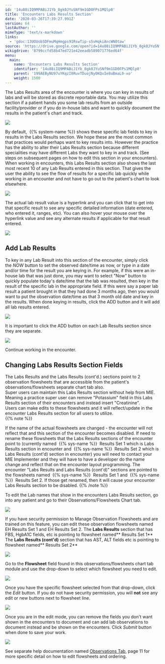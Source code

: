 ```yaml
---
id: '14u88iIQ9MPABiJ1Yb_8gk0JYuSNf9m1GD0FPs1MQlp0'
title: 'Encounters Labs Results Section'
date: '2020-03-26T17:39:27.991Z'
version: 64
lastAuthor: ''
mimeType: 'text/x-markdown'
links:
  - 'gdoc:13UOUobSDFmuMqHmgps91RswTip-sSvHqkiAncWNOtaw'
source: 'https://drive.google.com/open?id=14u88iIQ9MPABiJ1Yb_8gk0JYuSNf9m1GD0FPs1MQlp0'
wikigdrive: '8799ccfd58b47ed721e42eeadb589071776ed64f'
menu:
  main:
    name: 'Encounters Labs Results Section'
    identifier: '14u88iIQ9MPABiJ1Yb_8gk0JYuSNf9m1GD0FPs1MQlp0'
    parent: '199AEByNU97uYKqzI8RuvTDuojNy0KQvIe8uBmaL0-xo'
    weight: 1500
---
```

The Labs Results area of the encounter is where you can key in results of labs and will be stored as discrete reportable data. You may utilize this section if a patient hands you some lab results from an outside facility/provider or if you do in-house labs and want to quickly document the results in the patient's chart and track.
  
![](../encounters-labs-results-section.assets/10000201000004410000018A0F75BA674241235D.png)  

By default,  {{% system-name %}} shows these specific lab fields to key in results in the Labs Results section. We hope these are the most common that practices would perhaps want to key results into. However the practice has the ability to alter their Labs Results section because different specialities may have different Labs they want to key in and track. (See steps on subsequent pages on how to edit this section in your encounters).  
When working in encounters, this Labs Results section also shows the last most recent 10 of any Lab Results entered in this section. That gives the user the ability to see the flow of results for a specific lab quickly while working in an encounter and not have to go out to the patient's chart to look elsewhere.
  
![](../encounters-labs-results-section.assets/1000020100000406000001CBD8DB20951BE5A3E3.png)  

The actual lab result value is a hyperlink and you can click that to get into that specific result to see any specific detailed information (date entered, who entered it, ranges, etc). You can also hover your mouse over the hyperlink value and see any alternate results if applicable for that result entered.
  
![](../encounters-labs-results-section.assets/100002010000037E000000FCFA69DC813561B45D.png)  

  
## Add Lab Results  
  
To key in any Lab Result into this section of the encounter, simply click the *NOW* button to set the observed date/time as now, or type in a date and/or time for the result you are keying in. For example, if this were an in-house lab that was just done, you may want to select "Now" button to quickly populate today's date/time that the lab was resulted, then key in the result of the specific lab in the appropriate field. If this were say a paper lab result a patient brought in that they had done 3 months ago, then you would want to put the observation date/time as that 3 month old date and key in the results. When done keying in results, click the ADD button and it will add all lab results entered.
  
![](../encounters-labs-results-section.assets/100002010000032E0000007251AA1A9E10C87F6F.png)  

It is important to click the ADD button on each Lab Results section since they are separate.
  
![](../encounters-labs-results-section.assets/10000201000003470000012332784FD414ED884B.png)  

Continue working in the encounter.
  
## Changing Labs Results Section Fields  
  
The Labs Results and the Labs Results (cont'd.) sections point to 2 observation flowsheets that are accessible from the patient's observations/flowsheets separate chart tab also.  
Super users can maintain this Labs Results section without help from MIE. Meaning a practice super user can remove "Potassium" field in this Labs Results section of their encounters and instead insert "Creatinine".  
Users can make edits to these flowsheets and it will reflect/update in the encounter Labs Results section for all users to utilize.  
{{% note %}}

If the name of the actual flowsheets are changed - the encounter will not reflect that and this section of the encounter becomes disabled. If need to rename these flowsheets that the Labs Results sections of the encounter point to (currently named  {{% sys-name %}}  Results Set 1 which is Labs Results section in encounter and  {{% sys-name %}}  Results Set 2 which is Labs Results (cont'd) section in encounter) you will need to contact your MIE Implementer and they will have to have a developer do the name change and reflect that on the encounter layout programming. The encounter "Labs Results and Labs Results (cont'd)" sections are pointed to the flowsheets named  {{% sys-name %}}  Results Set 1 and  {{% sys-name %}}  Results Set 2. If those get renamed, then it will cause your encounter Labs Results section to be disabled.
{{% /note %}}

To edit the Lab names that show in the encounters Labs Results section, go into any patient and go to their Observations/Flowsheets Chart tab.
  
![](../encounters-labs-results-section.assets/1000020100000379000000D8A258BE668B5BD221.png)  

If you have security permission to Manage Observation Flowsheets and are trained on this feature, you can edit these observation flowsheets named EH Results Set 1 and EH Results Set 2.
The **Labs Results** section that has FBS, HgbA1C fields, etc is pointing to flowsheet named** Results Set 1**
The **Labs Results (cont'd)** section that has AST, ALT fields etc is pointing to flowsheet named** Results Set 2**
  
![](../encounters-labs-results-section.assets/10000201000004410000018AF57910931606AE71.png)  

Go to the **Flowsheet** field found in this observations/flowsheets chart tab module and use the drop-down to select which flowsheet you need to edit.
  
![](../encounters-labs-results-section.assets/10000201000004600000024D9CDF2BC1CD978F29.png)  

Once you have the specific flowsheet selected from that drop-down, click the *Edit* button. If you do not have security permission, you will **not** see any edit or new buttons next to flowsheet line.
  
![](../encounters-labs-results-section.assets/10000201000004B20000018BA848ECF89A3ECD91.png)  

Once you are in the edit mode, you can remove the fields you don't want shown in the encounters to document and can add lab observations to document instead and be shown on the encounters. Click *Submit* button when done to save your work.
  
![](../encounters-labs-results-section.assets/10000201000004C3000001D89CDAC6A5A9DE8373.png)  

See separate help documentation named [Observations Tab](gdoc:13UOUobSDFmuMqHmgps91RswTip-sSvHqkiAncWNOtaw), page 11 for more specific detail on how to edit flowsheets and ordering.
